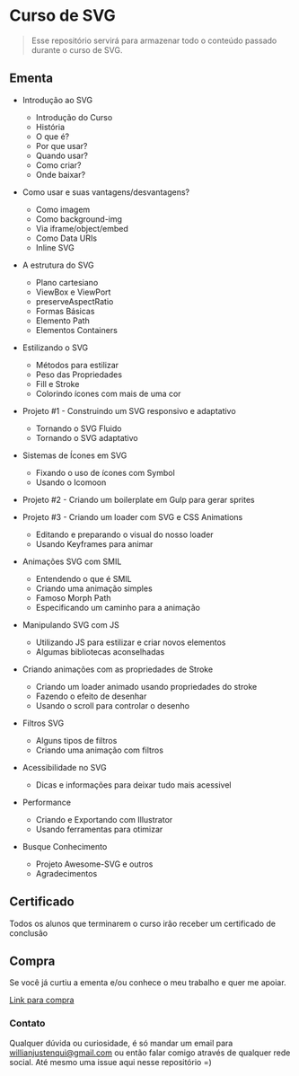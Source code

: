 # Curso de SVG

> Esse repositório servirá para armazenar todo o conteúdo passado durante o curso de SVG.

## Ementa

- Introdução ao SVG
    - Introdução do Curso
    - História
    - O que é?
    - Por que usar?
    - Quando usar?
    - Como criar?
    - Onde baixar?

- Como usar e suas vantagens/desvantagens?
    - Como imagem
    - Como background-img
    - Via iframe/object/embed
    - Como Data URIs
    - Inline SVG

- A estrutura do SVG
    - Plano cartesiano
    - ViewBox e ViewPort
    - preserveAspectRatio
    - Formas Básicas
    - Elemento Path
    - Elementos Containers

- Estilizando o SVG
    - Métodos para estilizar
    - Peso das Propriedades
    - Fill e Stroke
    - Colorindo ícones com mais de uma cor

- Projeto #1 - Construindo um SVG responsivo e adaptativo
    - Tornando o SVG Fluido
    - Tornando o SVG adaptativo

- Sistemas de Ícones em SVG
    - Fixando o uso de ícones com Symbol
    - Usando o Icomoon

- Projeto #2 - Criando um boilerplate em Gulp para gerar sprites

- Projeto #3 - Criando um loader com SVG e CSS Animations
    - Editando e preparando o visual do nosso loader
    - Usando Keyframes para animar

- Animações SVG com SMIL
    - Entendendo o que é SMIL
    - Criando uma animação simples 
    - Famoso Morph Path
    - Especificando um caminho para a animação

- Manipulando SVG com JS
    - Utilizando JS para estilizar e criar novos elementos
    - Algumas bibliotecas aconselhadas

- Criando animações com as propriedades de Stroke
    - Criando um loader animado usando propriedades do stroke
    - Fazendo o efeito de desenhar
    - Usando o scroll para controlar o desenho

- Filtros SVG
    - Alguns tipos de filtros
    - Criando uma animação com filtros

- Acessibilidade no SVG
    - Dicas e informações para deixar tudo mais acessivel

- Performance
    - Criando e Exportando com Illustrator
    - Usando ferramentas para otimizar

- Busque Conhecimento
    - Projeto Awesome-SVG e outros
    - Agradecimentos

## Certificado

Todos os alunos que terminarem o curso irão receber um certificado de conclusão

## Compra

Se você já curtiu a ementa e/ou conhece o meu trabalho e quer me apoiar. 

[Link para compra](http://www.eventick.com.br/curso-de-svg)

### Contato

Qualquer dúvida ou curiosidade, é só mandar um email para willianjustenqui@gmail.com ou então falar comigo através de qualquer rede social. Até mesmo uma issue aqui nesse repositório =)
